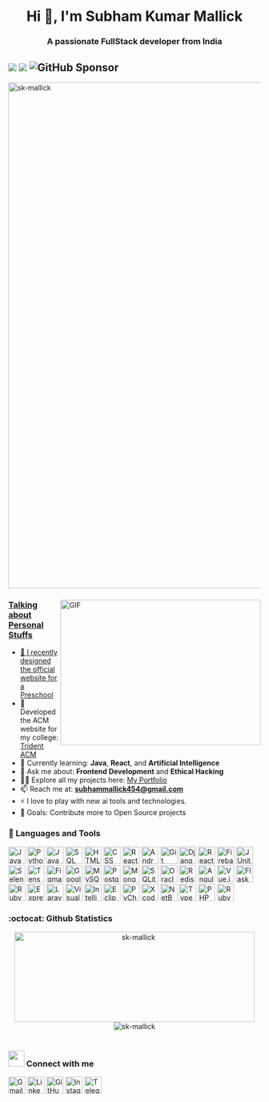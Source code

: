 <h1 align="center">Hi 👋, I'm Subham Kumar Mallick</h1>
<h3 align="center">A passionate FullStack developer from India </h3>
  
## ![](https://komarev.com/ghpvc/?username=sk-mallick&color=green&&style=flat)  [![](https://img.shields.io/static/v1?label=Sponsor&message=%E2%9D%A4&logo=GitHub&color=%23fe8e86)](https://github.com/sponsors/sk-mallick) ![GitHub Sponsor](https://img.shields.io/github/sponsors/sk-mallick?label=Sponsor&logo=GitHub)



<p align="left"> <a href="https://github.com/ryo-ma/github-profile-trophy"><img src="https://github-profile-trophy.vercel.app/?username=sk-mallick" alt="sk-mallick" width="1010" /> </p>
<img align="right" alt="GIF" src="https://github.com/developer-guy/developer-guy/blob/master/code.gif?raw=true" width="400" height="290" />

  
  ### Talking about Personal Stuffs

- 🔭 I recently designed the official website for a [Preschool](https://purvaanshpreschool.com/)
- 👯 Developed the ACM website for my college: [Trident ACM](https://adityanarayandas.github.io/acm/)
- 🌱 Currently learning: **Java**, **React**, and  **Artificial Intelligence**
- 💬 Ask me about: **Frontend Development** and **Ethical Hacking**
- 👨‍💻 Explore all my projects here: [My Portfolio](https://sk-coder-001.netlify.app/)
- 📫 Reach me at: **subhammallick454@gmail.com**
- ⚡ I love to play with new ai tools and technologies.
- 🥅 Goals: Contribute more to Open Source projects




### 🧰 Languages and Tools

<p align="left">
  <a href="https://www.java.com" target="_blank"><img src="https://img.shields.io/badge/Java-007396?style=flat-square&logo=java&logoColor=white" alt="Java" height="34"></a>
  <a href="https://www.python.org" target="_blank"><img src="https://img.shields.io/badge/Python-3776AB?style=flat-square&logo=python&logoColor=white" alt="Python" height="34"></a>
  <a href="https://developer.mozilla.org/en-US/docs/Web/JavaScript" target="_blank"><img src="https://img.shields.io/badge/JavaScript-F7DF1E?style=flat-square&logo=javascript&logoColor=white" alt="JavaScript" height="34"></a>
  <a href="https://www.sql.org" target="_blank"><img src="https://img.shields.io/badge/SQL-003B57?style=flat-square&logo=sqlite&logoColor=white" alt="SQL" height="34"></a>
  <a href="https://developer.mozilla.org/en-US/docs/Web/HTML" target="_blank"><img src="https://img.shields.io/badge/HTML5-E34F26?style=flat-square&logo=html5&logoColor=white" alt="HTML" height="34"></a>
  <a href="https://developer.mozilla.org/en-US/docs/Web/CSS" target="_blank"><img src="https://img.shields.io/badge/CSS3-1572B6?style=flat-square&logo=css3&logoColor=white" alt="CSS" height="34"></a>
  <a href="https://reactnative.dev" target="_blank"><img src="https://img.shields.io/badge/React_Native-20232A?style=flat-square&logo=react&logoColor=61DAFB" alt="React Native" height="34"></a>
  <a href="https://developer.android.com/studio" target="_blank"><img src="https://img.shields.io/badge/Android_Studio-3DDC84?style=flat-square&logo=android&logoColor=white" alt="Android Studio" height="34"></a>
  <a href="https://git-scm.com" target="_blank"><img src="https://img.shields.io/badge/Git-F05032?style=flat-square&logo=git&logoColor=white" alt="Git" height="34"></a>
  <a href="https://www.djangoproject.com" target="_blank"><img src="https://img.shields.io/badge/Django-092E20?style=flat-square&logo=django&logoColor=white" alt="Django" height="34"></a>
  <a href="https://reactjs.org" target="_blank"><img src="https://img.shields.io/badge/React-61DAFB?style=flat-square&logo=react&logoColor=white" alt="React" height="34"></a>
  <a href="https://firebase.google.com" target="_blank"><img src="https://img.shields.io/badge/Firebase-FFCA28?style=flat-square&logo=firebase&logoColor=white" alt="Firebase" height="34"></a>
  <a href="https://junit.org" target="_blank"><img src="https://img.shields.io/badge/JUnit-25A162?style=flat-square&logo=junit&logoColor=white" alt="JUnit" height="34"></a>
  <a href="https://www.selenium.dev" target="_blank"><img src="https://img.shields.io/badge/Selenium-43B02A?style=flat-square&logo=selenium&logoColor=white" alt="Selenium" height="34"></a>
  <a href="https://www.tensorflow.org" target="_blank"><img src="https://img.shields.io/badge/TensorFlow-FF6F00?style=flat-square&logo=tensorflow&logoColor=white" alt="TensorFlow" height="34"></a>
  <a href="https://www.figma.com" target="_blank"><img src="https://img.shields.io/badge/Figma-F24E1E?style=flat-square&logo=figma&logoColor=white" alt="Figma" height="34"></a>
  <a href="https://cloud.google.com" target="_blank"><img src="https://img.shields.io/badge/Google_Cloud-4285F4?style=flat-square&logo=googlecloud&logoColor=white" alt="Google Cloud" height="34"></a>
  <a href="https://www.mysql.com" target="_blank"><img src="https://img.shields.io/badge/MySQL-4479A1?style=flat-square&logo=mysql&logoColor=white" alt="MySQL" height="34"></a>
  <a href="https://www.postgresql.org" target="_blank"><img src="https://img.shields.io/badge/PostgreSQL-336791?style=flat-square&logo=postgresql&logoColor=white" alt="PostgreSQL" height="34"></a>
  <a href="https://www.mongodb.com" target="_blank"><img src="https://img.shields.io/badge/MongoDB-47A248?style=flat-square&logo=mongodb&logoColor=white" alt="MongoDB" height="34"></a>
  <a href="https://www.sqlite.org" target="_blank"><img src="https://img.shields.io/badge/SQLite-003B57?style=flat-square&logo=sqlite&logoColor=white" alt="SQLite" height="34"></a>
  <a href="https://www.oracle.com/database" target="_blank"><img src="https://img.shields.io/badge/Oracle-FF6A00?style=flat-square&logo=oracle&logoColor=white" alt="Oracle Database" height="34"></a>
  <a href="https://redis.io" target="_blank"><img src="https://img.shields.io/badge/Redis-DC382D?style=flat-square&logo=redis&logoColor=white" alt="Redis" height="34"></a>
  <a href="https://angular.io" target="_blank"><img src="https://img.shields.io/badge/Angular-DD0031?style=flat-square&logo=angular&logoColor=white" alt="Angular" height="34"></a>
  <a href="https://vuejs.org" target="_blank"><img src="https://img.shields.io/badge/Vue.js-4FC08D?style=flat-square&logo=vue.js&logoColor=white" alt="Vue.js" height="34"></a>
  <a href="https://flask.palletsprojects.com" target="_blank"><img src="https://img.shields.io/badge/Flask-000000?style=flat-square&logo=flask&logoColor=white" alt="Flask" height="34"></a>
  <a href="https://rubyonrails.org" target="_blank"><img src="https://img.shields.io/badge/Ruby_on_Rails-CC0000?style=flat-square&logo=ruby-on-rails&logoColor=white" alt="Ruby on Rails" height="34"></a>
  <a href="https://expressjs.com" target="_blank"><img src="https://img.shields.io/badge/Express-000000?style=flat-square&logo=express&logoColor=white" alt="Express (Node.js)" height="34"></a>
  <a href="https://laravel.com" target="_blank"><img src="https://img.shields.io/badge/Laravel-FF2D20?style=flat-square&logo=laravel&logoColor=white" alt="Laravel (PHP)" height="34"></a>
  <a href="https://code.visualstudio.com" target="_blank"><img src="https://img.shields.io/badge/Visual_Studio_Code-0078D4?style=flat-square&logo=visualstudiocode&logoColor=white" alt="Visual Studio Code" height="34"></a>
  <a href="https://www.jetbrains.com/idea/" target="_blank"><img src="https://img.shields.io/badge/IntelliJ_IDEA-000000?style=flat-square&logo=intellijidea&logoColor=white" alt="IntelliJ IDEA" height="34"></a>
  <a href="https://www.eclipse.org" target="_blank"><img src="https://img.shields.io/badge/Eclipse-2C2255?style=flat-square&logo=eclipse&logoColor=white" alt="Eclipse" height="34"></a>
  <a href="https://www.jetbrains.com/pycharm/" target="_blank"><img src="https://img.shields.io/badge/PyCharm-000000?style=flat-square&logo=pycharm&logoColor=white" alt="PyCharm" height="34"></a>
  <a href="https://developer.apple.com/xcode/" target="_blank"><img src="https://img.shields.io/badge/Xcode-147EFB?style=flat-square&logo=xcode&logoColor=white" alt="Xcode" height="34"></a>
  <a href="https://netbeans.apache.org" target="_blank"><img src="https://img.shields.io/badge/NetBeans-0076A3?style=flat-square&logo=netbeans&logoColor=white" alt="NetBeans" height="34"></a>
  <a href="https://www.typescriptlang.org" target="_blank"><img src="https://img.shields.io/badge/TypeScript-3178C6?style=flat-square&logo=typescript&logoColor=white" alt="TypeScript" height="34"></a>
  <a href="https://www.php.net" target="_blank"><img src="https://img.shields.io/badge/PHP-777BB4?style=flat-square&logo=php&logoColor=white" alt="PHP" height="34"></a>
  <a href="https://www.ruby-lang.org" target="_blank"><img src="https://img.shields.io/badge/Ruby-CC342D?style=flat-square&logo=ruby&logoColor=white" alt="Ruby (Rails)" height="34"></a>
</p>



### :octocat: Github Statistics
<p align="center">
<img src="https://github-readme-stats.vercel.app/api?username=sk-mallick&show_icons=true&theme=radical" alt="sk-mallick" width="480" height="180" />
<img src="https://github-readme-stats.vercel.app/api/top-langs/?username=sk-mallick&layout=compact&hide=html&theme=radical" alt="sk-mallick" />  <br><br>
<!--<img src="https://github-readme-streak-stats.herokuapp.com/?user=sk-mallick&layout=compact&hide=html&theme=radical" alt="sk-mallick" />  <br><br>-->
</p>

### <img src="https://media.giphy.com/media/LnQjpWaON8nhr21vNW/giphy.gif" height="32"> Connect with me

<p align="left">
  <a href="mailto:subhammallick454@gmail.com" target="_blank"><img src="https://img.shields.io/badge/Gmail-D14836?style=flat-square&logo=gmail&logoColor=white" alt="Gmail" height="34"></a>
  <a href="https://www.linkedin.com/in/subham-kumar-mallick" target="_blank"><img src="https://img.shields.io/badge/LinkedIn-0A66C2?style=flat-square&logo=linkedin&logoColor=white" alt="LinkedIn" height="34"></a>
  <a href="https://github.com/sk-mallick" target="_blank"><img src="https://img.shields.io/badge/GitHub-100000?style=flat-square&logo=github&logoColor=white" alt="GitHub" height="34"></a>
  <a href="https://www.instagram.com/_sk._mallick._" target="_blank"><img src="https://img.shields.io/badge/Instagram-E4405F?style=flat-square&logo=instagram&logoColor=white" alt="Instagram" height="34"></a>
  <a href="https://t.me/sk_mallick" target="_blank"><img src="https://img.shields.io/badge/Telegram-0088CC?style=flat-square&logo=telegram&logoColor=white" alt="Telegram" height="34"></a>
</p>
